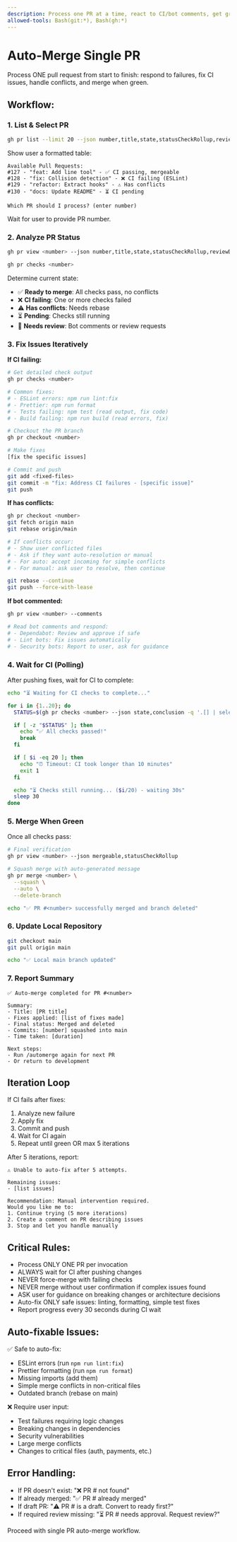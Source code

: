 ```yaml
---
description: Process one PR at a time, react to CI/bot comments, get green, and squash merge
allowed-tools: Bash(git:*), Bash(gh:*)
---
```


# Auto-Merge Single PR

Process ONE pull request from start to finish: respond to failures, fix CI issues, handle conflicts, and merge when green.

## Workflow:

### 1. List & Select PR

```bash
gh pr list --limit 20 --json number,title,state,statusCheckRollup,reviewDecision,mergeable
```

Show user a formatted table:
```
Available Pull Requests:
#127 - "feat: Add line tool" - ✅ CI passing, mergeable
#128 - "fix: Collision detection" - ❌ CI failing (ESLint)
#129 - "refactor: Extract hooks" - ⚠️ Has conflicts
#130 - "docs: Update README" - ⏳ CI pending

Which PR should I process? (enter number)
```

Wait for user to provide PR number.

### 2. Analyze PR Status

```bash
gh pr view <number> --json number,title,state,statusCheckRollup,reviewDecision,mergeable,mergeable,commits

gh pr checks <number>
```

Determine current state:
- ✅ **Ready to merge**: All checks pass, no conflicts
- ❌ **CI failing**: One or more checks failed
- ⚠️ **Has conflicts**: Needs rebase
- ⏳ **Pending**: Checks still running
- 📝 **Needs review**: Bot comments or review requests

### 3. Fix Issues Iteratively

**If CI failing:**
```bash
# Get detailed check output
gh pr checks <number>

# Common fixes:
# - ESLint errors: npm run lint:fix
# - Prettier: npm run format
# - Tests failing: npm test (read output, fix code)
# - Build failing: npm run build (read errors, fix)

# Checkout the PR branch
gh pr checkout <number>

# Make fixes
[fix the specific issues]

# Commit and push
git add <fixed-files>
git commit -m "fix: Address CI failures - [specific issue]"
git push
```

**If has conflicts:**
```bash
gh pr checkout <number>
git fetch origin main
git rebase origin/main

# If conflicts occur:
# - Show user conflicted files
# - Ask if they want auto-resolution or manual
# - For auto: accept incoming for simple conflicts
# - For manual: ask user to resolve, then continue

git rebase --continue
git push --force-with-lease
```

**If bot commented:**
```bash
gh pr view <number> --comments

# Read bot comments and respond:
# - Dependabot: Review and approve if safe
# - Lint bots: Fix issues automatically
# - Security bots: Report to user, ask for guidance
```

### 4. Wait for CI (Polling)

After pushing fixes, wait for CI to complete:

```bash
echo "⏳ Waiting for CI checks to complete..."

for i in {1..20}; do
  STATUS=$(gh pr checks <number> --json state,conclusion -q '.[] | select(.state != "success") | .state')

  if [ -z "$STATUS" ]; then
    echo "✅ All checks passed!"
    break
  fi

  if [ $i -eq 20 ]; then
    echo "⏰ Timeout: CI took longer than 10 minutes"
    exit 1
  fi

  echo "⏳ Checks still running... ($i/20) - waiting 30s"
  sleep 30
done
```

### 5. Merge When Green

Once all checks pass:

```bash
# Final verification
gh pr view <number> --json mergeable,statusCheckRollup

# Squash merge with auto-generated message
gh pr merge <number> \
  --squash \
  --auto \
  --delete-branch

echo "✅ PR #<number> successfully merged and branch deleted"
```

### 6. Update Local Repository

```bash
git checkout main
git pull origin main

echo "✅ Local main branch updated"
```

### 7. Report Summary

```
✅ Auto-merge completed for PR #<number>

Summary:
- Title: [PR title]
- Fixes applied: [list of fixes made]
- Final status: Merged and deleted
- Commits: [number] squashed into main
- Time taken: [duration]

Next steps:
- Run /automerge again for next PR
- Or return to development
```

## Iteration Loop

If CI fails after fixes:
1. Analyze new failure
2. Apply fix
3. Commit and push
4. Wait for CI again
5. Repeat until green OR max 5 iterations

After 5 iterations, report:
```
⚠️ Unable to auto-fix after 5 attempts.

Remaining issues:
- [list issues]

Recommendation: Manual intervention required.
Would you like me to:
1. Continue trying (5 more iterations)
2. Create a comment on PR describing issues
3. Stop and let you handle manually
```

## Critical Rules:

- Process ONLY ONE PR per invocation
- ALWAYS wait for CI after pushing changes
- NEVER force-merge with failing checks
- NEVER merge without user confirmation if complex issues found
- ASK user for guidance on breaking changes or architecture decisions
- Auto-fix ONLY safe issues: linting, formatting, simple test fixes
- Report progress every 30 seconds during CI wait

## Auto-fixable Issues:

✅ Safe to auto-fix:
- ESLint errors (run `npm run lint:fix`)
- Prettier formatting (run `npm run format`)
- Missing imports (add them)
- Simple merge conflicts in non-critical files
- Outdated branch (rebase on main)

❌ Require user input:
- Test failures requiring logic changes
- Breaking changes in dependencies
- Security vulnerabilities
- Large merge conflicts
- Changes to critical files (auth, payments, etc.)

## Error Handling:

- If PR doesn't exist: "❌ PR #<number> not found"
- If already merged: "✅ PR #<number> already merged"
- If draft PR: "⚠️ PR #<number> is a draft. Convert to ready first?"
- If required review missing: "⏳ PR #<number> needs approval. Request review?"

Proceed with single PR auto-merge workflow.
